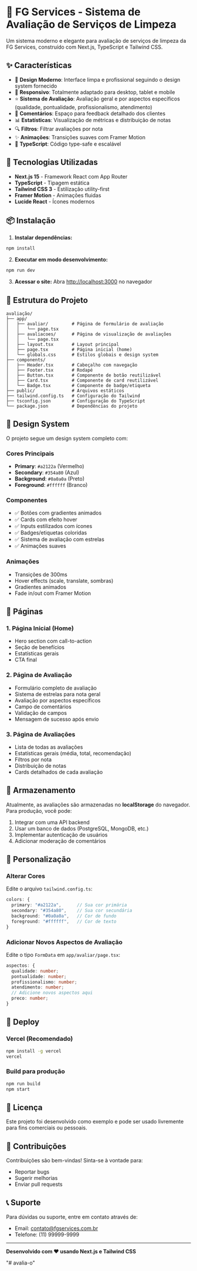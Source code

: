 # 🌟 FG Services - Sistema de Avaliação de Serviços de Limpeza

Um sistema moderno e elegante para avaliação de serviços de limpeza da FG Services, construído com Next.js, TypeScript e Tailwind CSS.

## ✨ Características

- 🎨 **Design Moderno**: Interface limpa e profissional seguindo o design system fornecido
- 📱 **Responsivo**: Totalmente adaptado para desktop, tablet e mobile
- ⭐ **Sistema de Avaliação**: Avaliação geral e por aspectos específicos (qualidade, pontualidade, profissionalismo, atendimento)
- 💬 **Comentários**: Espaço para feedback detalhado dos clientes
- 📊 **Estatísticas**: Visualização de métricas e distribuição de notas
- 🔍 **Filtros**: Filtrar avaliações por nota
- ✨ **Animações**: Transições suaves com Framer Motion
- 🎯 **TypeScript**: Código type-safe e escalável

## 🚀 Tecnologias Utilizadas

- **Next.js 15** - Framework React com App Router
- **TypeScript** - Tipagem estática
- **Tailwind CSS 3** - Estilização utility-first
- **Framer Motion** - Animações fluidas
- **Lucide React** - Ícones modernos

## 📦 Instalação

1. **Instalar dependências:**
```bash
npm install
```

2. **Executar em modo desenvolvimento:**
```bash
npm run dev
```

3. **Acessar o site:**
Abra [http://localhost:3000](http://localhost:3000) no navegador

## 🎯 Estrutura do Projeto

```
avaliação/
├── app/
│   ├── avaliar/         # Página de formulário de avaliação
│   │   └── page.tsx
│   ├── avaliacoes/      # Página de visualização de avaliações
│   │   └── page.tsx
│   ├── layout.tsx       # Layout principal
│   ├── page.tsx         # Página inicial (home)
│   └── globals.css      # Estilos globais e design system
├── components/
│   ├── Header.tsx       # Cabeçalho com navegação
│   ├── Footer.tsx       # Rodapé
│   ├── Button.tsx       # Componente de botão reutilizável
│   ├── Card.tsx         # Componente de card reutilizável
│   └── Badge.tsx        # Componente de badge/etiqueta
├── public/              # Arquivos estáticos
├── tailwind.config.ts   # Configuração do Tailwind
├── tsconfig.json        # Configuração do TypeScript
└── package.json         # Dependências do projeto
```

## 🎨 Design System

O projeto segue um design system completo com:

### Cores Principais
- **Primary**: `#a2122a` (Vermelho)
- **Secondary**: `#354a80` (Azul)
- **Background**: `#0a0a0a` (Preto)
- **Foreground**: `#ffffff` (Branco)

### Componentes
- ✅ Botões com gradientes animados
- ✅ Cards com efeito hover
- ✅ Inputs estilizados com ícones
- ✅ Badges/etiquetas coloridas
- ✅ Sistema de avaliação com estrelas
- ✅ Animações suaves

### Animações
- Transições de 300ms
- Hover effects (scale, translate, sombras)
- Gradientes animados
- Fade in/out com Framer Motion

## 📱 Páginas

### 1. **Página Inicial (Home)**
- Hero section com call-to-action
- Seção de benefícios
- Estatísticas gerais
- CTA final

### 2. **Página de Avaliação**
- Formulário completo de avaliação
- Sistema de estrelas para nota geral
- Avaliação por aspectos específicos
- Campo de comentários
- Validação de campos
- Mensagem de sucesso após envio

### 3. **Página de Avaliações**
- Lista de todas as avaliações
- Estatísticas gerais (média, total, recomendação)
- Filtros por nota
- Distribuição de notas
- Cards detalhados de cada avaliação

## 💾 Armazenamento

Atualmente, as avaliações são armazenadas no **localStorage** do navegador. Para produção, você pode:

1. Integrar com uma API backend
2. Usar um banco de dados (PostgreSQL, MongoDB, etc.)
3. Implementar autenticação de usuários
4. Adicionar moderação de comentários

## 🔧 Personalização

### Alterar Cores
Edite o arquivo `tailwind.config.ts`:
```typescript
colors: {
  primary: "#a2122a",      // Sua cor primária
  secondary: "#354a80",    // Sua cor secundária
  background: "#0a0a0a",   // Cor de fundo
  foreground: "#ffffff",   // Cor de texto
}
```

### Adicionar Novos Aspectos de Avaliação
Edite o tipo `FormData` em `app/avaliar/page.tsx`:
```typescript
aspectos: {
  qualidade: number;
  pontualidade: number;
  profissionalismo: number;
  atendimento: number;
  // Adicione novos aspectos aqui
  preco: number;
}
```

## 🚀 Deploy

### Vercel (Recomendado)
```bash
npm install -g vercel
vercel
```

### Build para produção
```bash
npm run build
npm start
```

## 📄 Licença

Este projeto foi desenvolvido como exemplo e pode ser usado livremente para fins comerciais ou pessoais.

## 🤝 Contribuições

Contribuições são bem-vindas! Sinta-se à vontade para:
- Reportar bugs
- Sugerir melhorias
- Enviar pull requests

## 📞 Suporte

Para dúvidas ou suporte, entre em contato através de:
- Email: contato@fgservices.com.br
- Telefone: (11) 99999-9999

---

**Desenvolvido com ❤️ usando Next.js e Tailwind CSS**

"# avalia-o" 
